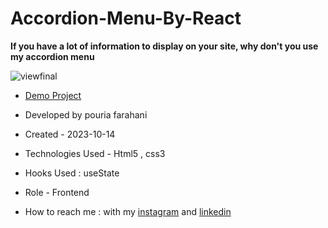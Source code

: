 # Accordion-Menu-By-React

**If you have a lot of information to display on your site, why don't you use my accordion menu**

![viewfinal](![123](https://github.com/alinajafiweb/HoverEffect/assets/147813870/9089c3c7-de48-40af-a0d4-40b7e6387d7e)
)


- [Demo Project]([https://pouria-farahani-developer.github.io/Accordion-Menu-By-React/](https://alinajafiweb.github.io/HoverEffect/))

- Developed by pouria farahani

- Created - 2023-10-14

- Technologies Used - Html5 , css3
- Hooks Used : useState 

- Role - Frontend

- How to reach me : with my [instagram](https://www.instagram.com/alinajafi_web) and [linkedin](https://www.linkedin.com/in/alinajafi79/)
